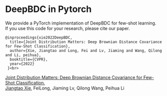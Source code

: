 # DeepBDC in Pytorch
We provide a PyTorch implementation of DeepBDC for few-shot learning. <br>
If you use this code for your research, please cite our paper.<br>
```
@inproceedings{xie2022DeepBDC,
  title={Joint Distribution Matters: Deep Brownian Distance Covariance for Few-Shot Classification},
  author={Xie, Jiangtao and Long, Fei and Lv, Jiaming and Wang, Qilong and Li, peihua}, 
  booktitle={CVPR},
  year={2022}
 }<br>
```
[Joint Distribution Matters: Deep Brownian Distance Covariance for Few-Shot Classification.](www.baidu.com)<br>
[Jiangtao Xie](www.biying.com), FeiLong, Jiaming Lv, Qilong Wang, Peihua Li
